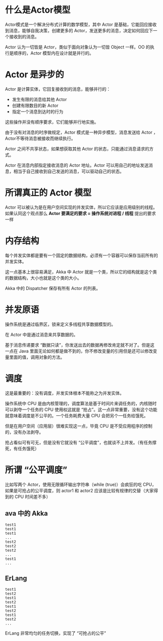 # 什么是Actor模型

Actor模式是一个解决分布式计算的数学模型，其中 Actor 是基础，它能回应接收到消息，能够自我决策，创建更多的 Actor，发送更多的消息，决定如何回应下一个接收到的消息。

Actor 认为一切皆是 Actor，类似于面向对象认为一切皆 Object 一样。OO 的执行是顺序的，Actor 模型内在设计就是并行的。

# Actor 是异步的

Actor 是计算实体，它回复接收到的消息，能够并行的：

- 发生有限的消息给其他 Actor
- 创建有限数目的新 Actor
- 指定一个消息到达时的行为

这些操作并没有顺序要求，它们能够并行地实施。

由于没有对消息的时序做规定，Actor 模式是一种异步模型，消息发送给 Actor ，Actor不等待消息被接收而继续执行。

Actor 之间不共享状态，如果想获取其他 Actor 的状态，只能通过消息请求的方式。

Actor 在消息内部指定接收消息的 Actor 地址。Actor 可以用自己的地址发送消息，相当于自己接收到自己发送的消息，可以驱动自己的状态。

# 所谓真正的 Actor 模型

Actor 可以被认为是在用户空间实现的并发实体，所以它应该是应用级别的线程。如果认同这个观点那么 **Actor 要满足的要求 = 操作系统对进程 / 线程** 提出的要求一样

# 内存结构

每个并发实体都是要有一个固定的数据结构，必须有一个容器可以保存当前所有的并发实体。

这一点基本上很容易满足，Akka 中 Actor 就是一个类，所以它的结构就是这个类的数据结构，大小也就是这个类的大小。

Akka 中的 Dispatcher 保存有所有 Actor 的列表。

# 并发原语

操作系统是通过临界区，锁来定义多线程共享数据模型的。

在 Actor 中是通过消息来共享数据的。

基于消息传递要求 “数据只读”，你发送出去的数据再修改肯定就不对了。但是这一点在 Java 里面无论如何都是做不到的，你不修改变量的引用但是还可以修改变量里面的值，调用对象的方法。

# 调度

这是最重要的：没有调度，并发实体根本不能称之为并发实体。

操作系统中 CPU 是由内核管理的，调度算法是基于时间片来调任务的，内核随时可以剥夺一个任务的 CPU 使用权这就是 “抢占”。这一点非常重要，没有这个功能就意味着调度是不公平的。一个任务耗费大量 CPU 会把另个一任务给饿死。

但是在用户空间（应用层）很难实现这一点，毕竟 CPU 是不受应用程序的控制的，没有办法剥夺。

抢占看似可有可无，但是没有它就没有 “公平调度”，也就谈不上并发。（有任务撑死，有任务饿死）

# 所谓 “公平调度”

比如写两个 Actor，使用无限循环输出字符串（while (true)）会疯狂的吃 CPU，如果是可抢占的公平调度，则 actor1 和 actor2 应该是比较有规律的交替（大家得到的 CPU 时间差不多）

## ava 中的 Akka

```
test1
test1
test1
...
test2
test2
test2
...
test1
...
```

## ErLang

```
test1
test2
test1
test2
test1
test2
test1
test2
...
```

ErLang 非常均匀的任务切换，实现了 “可抢占的公平”
